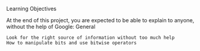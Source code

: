 Learning Objectives

At the end of this project, you are expected to be able to explain to anyone, without the help of Google:
General

    Look for the right source of information without too much help
    How to manipulate bits and use bitwise operators
